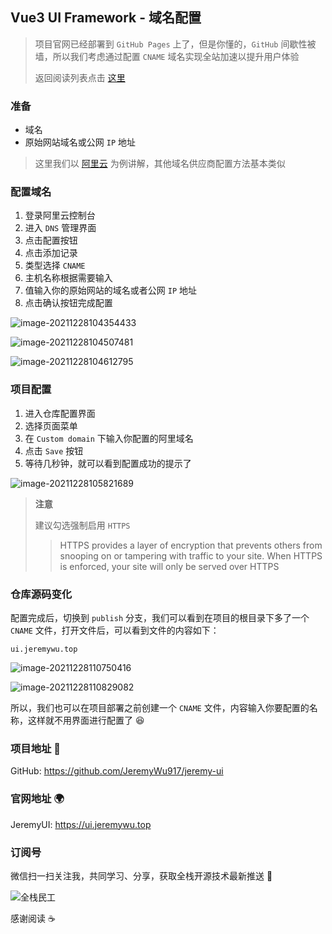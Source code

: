 

## Vue3 UI  Framework - 域名配置

> 项目官网已经部署到 `GitHub Pages` 上了，但是你懂的，`GitHub` 间歇性被墙，所以我们考虑通过配置 `CNAME` 域名实现全站加速以提升用户体验
>
> 返回阅读列表点击 [这里](https://www.cnblogs.com/jeremywucnblog/p/15674656.html)

### 准备

- 域名
- 原始网站域名或公网 `IP` 地址

> 这里我们以 [阿里云](https://www.aliyun.com/) 为例讲解，其他域名供应商配置方法基本类似

### 配置域名

1. 登录阿里云控制台
2. 进入 `DNS` 管理界面
3. 点击配置按钮
4. 点击添加记录
5. 类型选择 `CNAME`
6. 主机名称根据需要输入
7. 值输入你的原始网站的域名或者公网 `IP` 地址
8. 点击确认按钮完成配置

![image-20211228104354433](https://gitee.com/jeremywuiot/img-res-all/raw/master/src/iie_shop/image-20211228104354433.png)

![image-20211228104507481](https://gitee.com/jeremywuiot/img-res-all/raw/master/src/iie_shop/image-20211228104507481.png)

![image-20211228104612795](https://gitee.com/jeremywuiot/img-res-all/raw/master/src/iie_shop/image-20211228104612795.png)

### 项目配置

1. 进入仓库配置界面
2. 选择页面菜单
3. 在 `Custom domain` 下输入你配置的阿里域名
4. 点击 `Save` 按钮
5. 等待几秒钟，就可以看到配置成功的提示了

![image-20211228105821689](https://gitee.com/jeremywuiot/img-res-all/raw/master/src/iie_shop/image-20211228105821689.png)

> **注意**
>
> 建议勾选强制启用 `HTTPS`
>
> > HTTPS provides a layer of encryption that prevents others from snooping on or tampering with traffic to your site.
> > When HTTPS is enforced, your site will only be served over HTTPS

### 仓库源码变化

配置完成后，切换到 `publish` 分支，我们可以看到在项目的根目录下多了一个 `CNAME` 文件，打开文件后，可以看到文件的内容如下：

```
ui.jeremywu.top
```

![image-20211228110750416](https://gitee.com/jeremywuiot/img-res-all/raw/master/src/iie_shop/image-20211228110750416.png)

![image-20211228110829082](https://gitee.com/jeremywuiot/img-res-all/raw/master/src/iie_shop/image-20211228110829082.png)

所以，我们也可以在项目部署之前创建一个 `CNAME` 文件，内容输入你要配置的名称，这样就不用界面进行配置了 :laughing:

### 项目地址 :gift:

GitHub: https://github.com/JeremyWu917/jeremy-ui

### 官网地址 :earth_africa:

JeremyUI: https://ui.jeremywu.top

### 订阅号

微信扫一扫关注我，共同学习、分享，获取全栈开源技术最新推送 :rocket:

![全栈民工](https://gitee.com/jeremywuiot/img-res-all/raw/master/src/iie_shop/wechat_search_qrcode_standard.png)



感谢阅读 :coffee:

